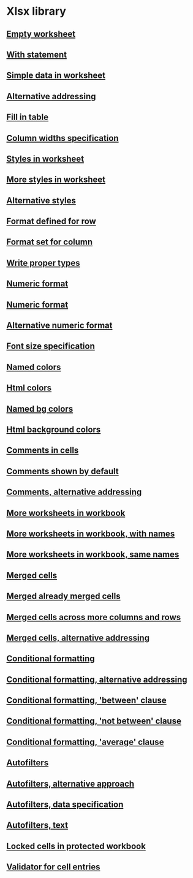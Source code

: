 # Xlsx library

## [Empty worksheet](01_empty_worksheet.html)
## [With statement](02_with_statement.html)
## [Simple data in worksheet](03_simple_data.html)
## [Alternative addressing](04_alternative_addressing.html)
## [Fill in table](05_fill_in_table.html)
## [Column widths specification](06_column_widths.html)
## [Styles in worksheet](07_styles.html)
## [More styles in worksheet](08_more_styles.html)
## [Alternative styles](09_alternative_styles.html)
## [Format defined for row](10_format_for_row.html)
## [Format set for column](11_format_set_column.html)
## [Write proper types](12_write_proper_types.html)
## [Numeric format](13_numeric_format.html)
## [Numeric format](14_numeric_format.html)
## [Alternative numeric format](15_alternative_numeric_format.html)
## [Font size specification](16_font_size.html)
## [Named colors](17_named_colors.html)
## [Html colors](18_html_colors.html)
## [Named bg colors](19_named_bg_colors.html)
## [Html background colors](20_html_background_colors.html)
## [Comments in cells](21_comments.html)
## [Comments shown by default](22_show_comments.html)
## [Comments, alternative addressing](23_comments_addressing.html)
## [More worksheets in workbook](24_more_worksheets.html)
## [More worksheets in workbook, with names](25_more_worksheets.html)
## [More worksheets in workbook, same names](26_more_worksheets_names.html)
## [Merged cells](27_merged_cells.html)
## [Merged already merged cells](28_merged_cells_error.html)
## [Merged cells across more columns and rows](29_merged_cells.html)
## [Merged cells, alternative addressing](30_merged_cells_addressing.html)
## [Conditional formatting](31_conditional_formatting.html)
## [Conditional formatting, alternative addressing](32_conditional_formatting_addressing.html)
## [Conditional formatting, 'between' clause](33_conditional_formatting_between.html)
## [Conditional formatting, 'not between' clause](34_conditional_formatting_not_between.html)
## [Conditional formatting, 'average' clause](35_conditional_formatting_average.html)
## [Autofilters](36_autofilter.html)
## [Autofilters, alternative approach](37_autofilters.html)
## [Autofilters, data specification](38_autofilters_data.html)
## [Autofilters, text](39_autofilter_text.html)
## [Locked cells in protected workbook](40_locked_cells.html)
## [Validator for cell entries](41_validator.html)
